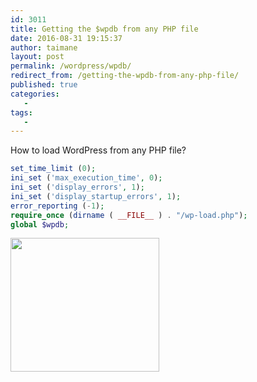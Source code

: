 ```yaml
---
id: 3011
title: Getting the $wpdb from any PHP file
date: 2016-08-31 19:15:37
author: taimane
layout: post
permalink: /wordpress/wpdb/
redirect_from: /getting-the-wpdb-from-any-php-file/
published: true
categories:
   -
tags:
   -
---
```

How to load WordPress from any PHP file?

```php
set_time_limit (0);
ini_set ('max_execution_time', 0);
ini_set ('display_errors', 1);
ini_set ('display_startup_errors', 1);
error_reporting (-1);
require_once (dirname ( __FILE__ ) . "/wp-load.php");
global $wpdb;
```


<img class="alignnone size-full wp-image-3012" src="https://programming-review.com/wp-content/uploads/2016/08/wordpress.jpg" alt="" width="238" height="214" />  

